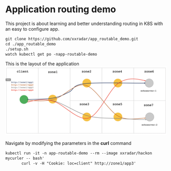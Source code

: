 # Application routing demo

This project is about learning and better understanding routing in K8S with an easy to configure app.

```
git clone https://github.com/xxradar/app_routable_demo.git
cd ./app_routable_demo
./setup.sh
watch kubectl get po -napp-routable-demo
```

This is the layout of the application
![App Routable demo](img.png "App Routable demo")

Navigate by modifying the parameters in the **curl** command
```
kubectl run -it -n app-routable-demo --rm --image xxradar/hackon mycurler -- bash'
       curl -v -H "Cookie: loc=client" http://zone1/app3'
```
